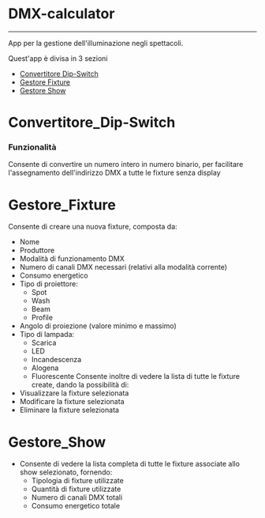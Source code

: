 # DMX-calculator
---
App per la gestione dell'illuminazione negli spettacoli.

Quest'app è divisa in 3 sezioni
- [Convertitore Dip-Switch](#Convertitore_Dip-Switch)
- [Gestore Fixture](#Gestore_Fixture)
- [Gestore Show](#Gestore_Show)

# Convertitore_Dip-Switch
  ### Funzionalità
  Consente di convertire un numero intero in numero binario, per facilitare l'assegnamento dell'indirizzo DMX a tutte le fixture senza display
  
# Gestore_Fixture
  Consente di creare una nuova fixture, composta da:
  * Nome
  * Produttore
  * Modalità di funzionamento DMX
  * Numero di canali DMX necessari (relativi alla modalità corrente)
  * Consumo energetico
  * Tipo di proiettore:
    * Spot
    * Wash
    * Beam
    * Profile
  * Angolo di proiezione (valore minimo e massimo)
  * Tipo di lampada:
    * Scarica
    * LED
    * Incandescenza
    * Alogena
    * Fluorescente
  Consente inoltre di vedere la lista di tutte le fixture create, dando la possibilità di:
  * Visualizzare la fixture selezionata
  * Modificare la fixture selezionata
  * Eliminare la fixture selezionata
  
# Gestore_Show
* Consente di vedere la lista completa di tutte le fixture associate allo show selezionato, fornendo:
  * Tipologia di fixture utilizzate
  * Quantità di fixture utilizzate
  * Numero di canali DMX totali
  * Consumo energetico totale
  
